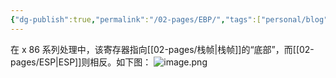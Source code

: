 ```yaml
---
{"dg-publish":true,"permalink":"/02-pages/EBP/","tags":["personal/blog","汇编语言","hardware","计算机组成原理/指令系统","计算机组成原理/存储系统"]}
---
```


在 x 86 系列处理中，该寄存器指向[[02-pages/栈帧\|栈帧]]的“底部”，而[[02-pages/ESP\|ESP]]则相反。如下图：
![image.png](https://yelanyanyu-img-bed.oss-cn-hangzhou.aliyuncs.com/img/blog/2024/12/20241205220750.png)
